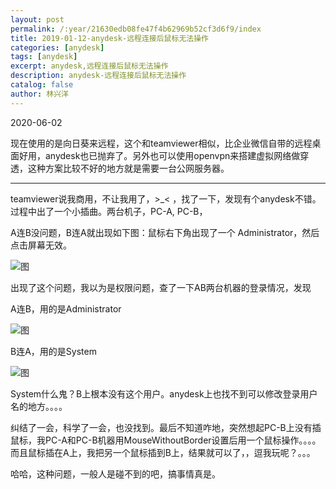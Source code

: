 ```yaml
---
layout: post
permalink: /:year/21630edb08fe47f4b62969b52cf3d6f9/index
title: 2019-01-12-anydesk-远程连接后鼠标无法操作
categories: [anydesk]
tags: [anydesk]
excerpt: anydesk,远程连接后鼠标无法操作
description: anydesk-远程连接后鼠标无法操作
catalog: false
author: 林兴洋
---
```




2020-06-02

现在使用的是向日葵来远程，这个和teamviewer相似，比企业微信自带的远程桌面好用，anydesk也已抛弃了。另外也可以使用openvpn来搭建虚拟网络做穿透，这种方案比较不好的地方就是需要一台公网服务器。

----



teamviewer说我商用，不让我用了，>_< ，找了一下，发现有个anydesk不错。过程中出了一个小插曲。两台机子，PC-A, PC-B，

A连B没问题，B连A就出现如下图：鼠标右下角出现了一个 Administrator，然后点击屏幕无效。

![图](https://gitee.com/linxingyang/at-2020-10-02-image/raw/master/image/A-anydesk/image/2019-01-12/01.png)

出现了这个问题，我以为是权限问题，查了一下AB两台机器的登录情况，发现

A连B，用的是Administrator

![图](https://gitee.com/linxingyang/at-2020-10-02-image/raw/master/image/A-anydesk/image/2019-01-12/02.png)

B连A，用的是System

![图](https://gitee.com/linxingyang/at-2020-10-02-image/raw/master/image/A-anydesk/image/2019-01-12/03.png)

System什么鬼？B上根本没有这个用户。anydesk上也找不到可以修改登录用户名的地方。。。。



纠结了一会，科学了一会，也没找到。最后不知道咋地，突然想起PC-B上没有插鼠标，我PC-A和PC-B机器用MouseWithoutBorder设置后用一个鼠标操作。。。。而且鼠标插在A上，我把另一个鼠标插到B上，结果就可以了，，逗我玩呢？。。。




哈哈，这种问题，一般人是碰不到的吧，搞事情真是。
